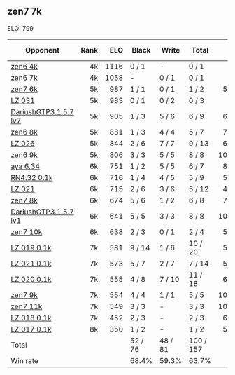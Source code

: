 ## zen7 7k ##

ELO: 799

Opponent | Rank | ELO | Black | Write | Total | Win rate
---------|-----:|----:|-------|-------|-------|-------:
[zen6 4k](zen6%204k.md) | 4k | 1116 | 0 / 1 | - | 0 / 1 | 0.0%
[zen6 7k](zen6%207k.md) | 4k | 1058 | - | 0 / 1 | 0 / 1 | 0.0%
[zen7 6k](zen7%206k.md) | 5k | 987 | 1 / 1 | 0 / 1 | 1 / 2 | 50.0%
[LZ 031](LZ%20031.md) | 5k | 983 | 0 / 1 | 0 / 2 | 0 / 3 | 0.0%
[DariushGTP3.1.5.7 lv7](DariushGTP3.1.5.7%20lv7.md) | 5k | 905 | 1 / 3 | 5 / 6 | 6 / 9 | 66.7%
[zen6 8k](zen6%208k.md) | 5k | 881 | 1 / 3 | 4 / 4 | 5 / 7 | 71.4%
[LZ 026](LZ%20026.md) | 5k | 844 | 2 / 6 | 7 / 7 | 9 / 13 | 69.2%
[zen6 9k](zen6%209k.md) | 5k | 806 | 3 / 3 | 5 / 5 | 8 / 8 | 100.0%
[aya 6.34](aya%206.34.md) | 6k | 751 | 1 / 2 | 5 / 5 | 6 / 7 | 85.7%
[RN4.32 0.1k](RN4.32%200.1k.md) | 6k | 716 | 1 / 4 | 4 / 5 | 5 / 9 | 55.6%
[LZ 021](LZ%20021.md) | 6k | 715 | 2 / 6 | 3 / 6 | 5 / 12 | 41.7%
[zen7 8k](zen7%208k.md) | 6k | 674 | 5 / 6 | 1 / 2 | 6 / 8 | 75.0%
[DariushGTP3.1.5.7 lv1](DariushGTP3.1.5.7%20lv1.md) | 6k | 641 | 5 / 5 | 3 / 3 | 8 / 8 | 100.0%
[zen7 10k](zen7%2010k.md) | 6k | 638 | 2 / 3 | 0 / 1 | 2 / 4 | 50.0%
[LZ 019 0.1k](LZ%20019%200.1k.md) | 7k | 581 | 9 / 14 | 1 / 6 | 10 / 20 | 50.0%
[LZ 021 0.1k](LZ%20021%200.1k.md) | 7k | 573 | 5 / 7 | 2 / 7 | 7 / 14 | 50.0%
[LZ 020 0.1k](LZ%20020%200.1k.md) | 7k | 555 | 4 / 8 | 7 / 10 | 11 / 18 | 61.1%
[zen7 9k](zen7%209k.md) | 7k | 554 | 4 / 4 | 1 / 1 | 5 / 5 | 100.0%
[zen7 11k](zen7%2011k.md) | 7k | 549 | 3 / 3 | - | 3 / 3 | 100.0%
[LZ 018 0.1k](LZ%20018%200.1k.md) | 7k | 452 | 2 / 3 | - | 2 / 3 | 66.7%
[LZ 017 0.1k](LZ%20017%200.1k.md) | 8k | 350 | 1 / 2 | - | 1 / 2 | 50.0%
Total | | | 52 / 76 | 48 / 81 | 100 / 157 | 
Win rate| | | 68.4% | 59.3% | 63.7% | 
